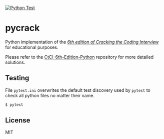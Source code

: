 [![Python Test](https://github.com/rhartert/pycrack/actions/workflows/test.yml/badge.svg?branch=main)](https://github.com/rhartert/pycrack/actions/workflows/test.yml)

# pycrack

Python implementation of the [_6th edition of Cracking the Coding Interview_](https://www.crackingthecodinginterview.com/) for educational purposes. 

Please refer to the [CtCI-6th-Edition-Python](https://github.com/careercup/CtCI-6th-Edition-Python) repository for more detailed solutions.

## Testing 

File `pytest.ini` overwrites the default test discovery used by `pytest` to check all python files no matter their name.

```sh
$ pytest 
```

## License 

MIT
